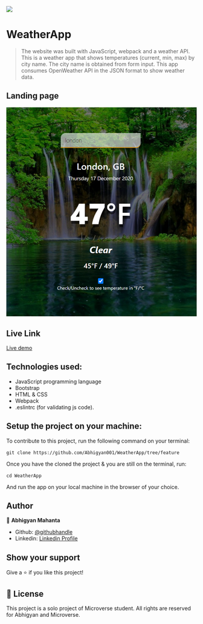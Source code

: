 ![](https://img.shields.io/badge/Microverse-blueviolet)

# WeatherApp

> The website was built with JavaScript, webpack and a weather API. This is a weather app that shows temperatures (current, min, max) by city name. The city name is obtained from form input. This app consumes OpenWeather API in the JSON format to show weather data.

## Landing page

![screenshot](./dist/img/ss1.PNG)

## Live Link

[Live demo](https://weathernotif.netlify.app/)

## Technologies used:
- JavaScript programming language
- Bootstrap
- HTML & CSS
- Webpack
- .eslintrc (for validating js code).

## Setup the project on your machine:

To contribute to this project, run the following command on your terminal:
```
git clone https://github.com/Abhigyan001/WeatherApp/tree/feature
```

Once you have the cloned the project & you are still on the terminal, run:
```
cd WeatherApp
```

And run the app on your local machine in the browser of your choice.

## Author

👤 **Abhigyan Mahanta**

- Github: [@githubhandle](https://github.com/Abhigyan001)
- Linkedin: [Linkedin Profile](https://www.linkedin.com/in/abhigyan001/)

## Show your support

Give a ⭐️ if you like this project!

## 📝 License

This project is a solo project of Microverse student. All rights are reserved for Abhigyan and Microverse.
